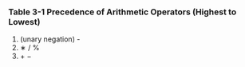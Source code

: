 ###  Table 3-1 Precedence of Arithmetic Operators (Highest to Lowest)  
1. (unary negation) -  
2. &lowast; / %  
3. &plus; &minus;
